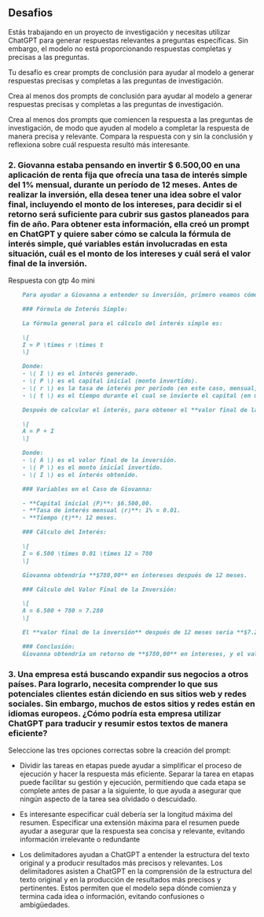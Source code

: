 ## Desafios

Estás trabajando en un proyecto de investigación y necesitas utilizar ChatGPT para generar respuestas relevantes a preguntas específicas. Sin embargo, el modelo no está proporcionando respuestas completas y precisas a las preguntas.

Tu desafío es crear prompts de conclusión para ayudar al modelo a generar respuestas precisas y completas a las preguntas de investigación.

Crea al menos dos prompts de conclusión para ayudar al modelo a generar respuestas precisas y completas a las preguntas de investigación.

Crea al menos dos prompts que comiencen la respuesta a las preguntas de investigación, de modo que ayuden al modelo a completar la respuesta de manera precisa y relevante. Compara la respuesta con y sin la conclusión y reflexiona sobre cuál respuesta resultó más interesante.


### 2. Giovanna estaba pensando en invertir $ 6.500,00 en una aplicación de renta fija que ofrecía una tasa de interés simple del 1% mensual, durante un período de 12 meses. Antes de realizar la inversión, ella desea tener una idea sobre el valor final, incluyendo el monto de los intereses, para decidir si el retorno será suficiente para cubrir sus gastos planeados para fin de año. Para obtener esta información, ella creó un prompt en ChatGPT y quiere saber cómo se calcula la fórmula de interés simple, qué variables están involucradas en esta situación, cuál es el monto de los intereses y cuál será el valor final de la inversión.

Respuesta con gtp 4o mini

```md
    Para ayudar a Giovanna a entender su inversión, primero veamos cómo se calcula el **interés simple** y qué variables están involucradas.

    ### Fórmula de Interés Simple:

    La fórmula general para el cálculo del interés simple es:

    \[
    I = P \times r \times t
    \]

    Donde:
    - \( I \) es el interés generado.
    - \( P \) es el capital inicial (monto invertido).
    - \( r \) es la tasa de interés por período (en este caso, mensual).
    - \( t \) es el tiempo durante el cual se invierte el capital (en meses, ya que la tasa es mensual).

    Después de calcular el interés, para obtener el **valor final de la inversión**, usamos:

    \[
    A = P + I
    \]

    Donde:
    - \( A \) es el valor final de la inversión.
    - \( P \) es el monto inicial invertido.
    - \( I \) es el interés obtenido.

    ### Variables en el Caso de Giovanna:

    - **Capital inicial (P)**: $6.500,00.
    - **Tasa de interés mensual (r)**: 1% = 0.01.
    - **Tiempo (t)**: 12 meses.

    ### Cálculo del Interés:

    \[
    I = 6.500 \times 0.01 \times 12 = 780
    \]

    Giovanna obtendría **$780,00** en intereses después de 12 meses.

    ### Cálculo del Valor Final de la Inversión:

    \[
    A = 6.500 + 780 = 7.280
    \]

    El **valor final de la inversión** después de 12 meses sería **$7.280,00**.

    ### Conclusión:
    Giovanna obtendría un retorno de **$780,00** en intereses, y el valor final de su inversión sería **$7.280,00**. Ahora ella puede decidir si este monto es suficiente para cubrir sus gastos planeados para fin de año.
```

### 3. Una empresa está buscando expandir sus negocios a otros países. Para lograrlo, necesita comprender lo que sus potenciales clientes están diciendo en sus sitios web y redes sociales. Sin embargo, muchos de estos sitios y redes están en idiomas europeos. ¿Cómo podría esta empresa utilizar ChatGPT para traducir y resumir estos textos de manera eficiente?

Seleccione las tres opciones correctas sobre la creación del prompt:

- Dividir las tareas en etapas puede ayudar a simplificar el proceso de ejecución y hacer la respuesta más eficiente. Separar la tarea en etapas puede facilitar su gestión y ejecución, permitiendo que cada etapa se complete antes de pasar a la siguiente, lo que ayuda a asegurar que ningún aspecto de la tarea sea olvidado o descuidado.

- Es interesante especificar cuál debería ser la longitud máxima del resumen. Especificar una extensión máxima para el resumen puede ayudar a asegurar que la respuesta sea concisa y relevante, evitando información irrelevante o redundante

- Los delimitadores ayudan a ChatGPT a entender la estructura del texto original y a producir resultados más precisos y relevantes. Los delimitadores asisten a ChatGPT en la comprensión de la estructura del texto original y en la producción de resultados más precisos y pertinentes. Estos permiten que el modelo sepa dónde comienza y termina cada idea o información, evitando confusiones o ambigüedades.

